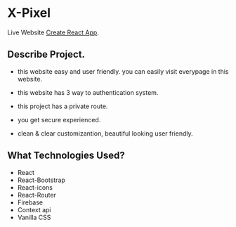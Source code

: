 # X-Pixel

Live Website [Create React App](https://x-pixel-demo.web.app).

## Describe Project.

* this website easy and user friendly. you can easily visit everypage in this website.

* this website has 3 way to authentication system.

* this project has a private route.

* you get secure experienced. 

* clean & clear customizantion, beautiful looking user friendly.

## What Technologies Used?

* React
* React-Bootstrap
* React-icons
* React-Router
* Firebase
* Context api
* Vanilla CSS 

